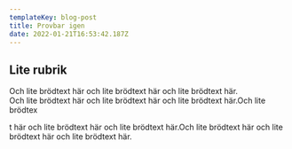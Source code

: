 ```yaml
---
templateKey: blog-post
title: Provbar igen
date: 2022-01-21T16:53:42.187Z
---
```

## Lite rubrik

Och lite brödtext här och lite brödtext här och lite brödtext här.\
Och lite brödtext här och lite brödtext här och lite brödtext här.Och lite brödtex

t här och lite brödtext här och lite brödtext här.Och lite brödtext här och lite brödtext här och lite brödtext här.